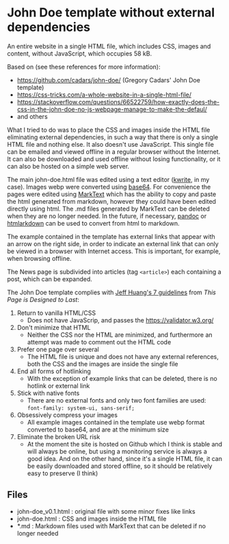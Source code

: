 # John Doe template without external dependencies

An entire website in a single HTML file, which includes CSS, images and content, without JavaScript, which occupies 58 kB.

Based on (see these references for more information):

- https://github.com/cadars/john-doe/  (Gregory Cadars' John Doe template)
- https://css-tricks.com/a-whole-website-in-a-single-html-file/
- https://stackoverflow.com/questions/66522759/how-exactly-does-the-css-in-the-john-doe-no-js-webpage-manage-to-make-the-defaul/
- and others

What I tried to do was to place the CSS and images inside the HTML file eliminating external dependencies, in such a way that there is only a single HTML file and nothing else. It also doesn't use JavaScript. This single file can be emailed and viewed offline in a regular browser without the Internet. It can also be downloaded and used offline without losing functionality, or it can also be hosted on a simple web server.

The main john-doe.html file was edited using a text editor ([kwrite](https://apps.kde.org/kwrite/), in my case). Images webp were converted using [base64](https://linux.die.net/man/1/base64). For convenience the pages were edited using [MarkText](https://github.com/marktext/marktext) which has the ability to copy and paste the html generated from markdown, however they could have been edited directly using html. The .md files generated by MarkText can be deleted when they are no longer needed. In the future, if necessary, [pandoc](https://pandoc.org/try/) or [htmlarkdown](https://evitanrelta.github.io/htmlarkdown/) can be used to convert from html to markdown.

The example contained in the template has external links that appear with an arrow on the right side, in order to indicate an external link that can only be viewed in a browser with Internet access. This is important, for example, when browsing offline.

The News page is subdivided into articles (tag `<article>`) each containing a post, which can be expanded.

The John Doe template complies with [Jeff Huang's 7 guidelines](https://jeffhuang.com/designed_to_last/) from *This Page is Designed to Last*:

1. Return to vanilla HTML/CSS
   - Does not have JavaScrip, and passes the https://validator.w3.org/
2. Don't minimize that HTML
   - Neither the CSS nor the HTML are minimized, and furthermore an attempt was made to comment out the HTML code
3. Prefer one page over several
   - The HTML file is unique and does not have any external references, both the CSS and the images are inside the single file
4. End all forms of hotlinking
   - With the exception of example links that can be deleted, there is no hotlink or external link
5. Stick with native fonts
   - There are no external fonts and only two font families are used: `font-family: system-ui, sans-serif;`
6. Obsessively compress your images
   - All example images contained in the template use webp format converted to base64, and are at the minimum size
7. Eliminate the broken URL risk
   - At the moment the site is hosted on Github which I think is stable and will always be online, but using a monitoring service is always a good idea. And on the other hand, since it's a single HTML file, it can be easily downloaded and stored offline, so it should be relatively easy to preserve (I think)

## Files

- john-doe_v0.1.html : original file with some minor fixes like links
- john-doe.html : CSS and images inside the HTML file
- *.md : Markdown files used with MarkText that can be deleted if no longer needed
